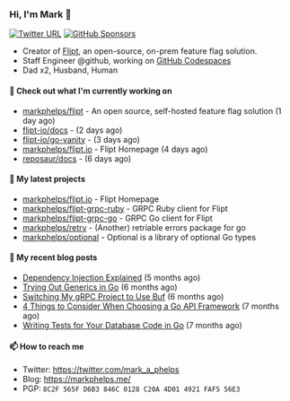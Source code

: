 ### Hi, I'm Mark 👋

[![Twitter URL](https://img.shields.io/twitter/url?label=Follow%20Me&url=https%3A%2F%2Ftwitter.com%2Fmark_a_phelps)](https://twitter.com/mark_a_phelps)
[![GitHub Sponsors](https://img.shields.io/github/sponsors/markphelps?logo=github&style=social)](https://github.com/sponsors/markphelps)

* Creator of [Flipt](https://github.com/markphelps/flipt), an open-source, on-prem feature flag solution.
* Staff Engineer @github, working on [GitHub Codespaces](https://github.com/features/codespaces)
* Dad x2, Husband, Human

#### 👷 Check out what I'm currently working on

- [markphelps/flipt](https://github.com/markphelps/flipt) - An open source, self-hosted feature flag solution (1 day ago)
- [flipt-io/docs](https://github.com/flipt-io/docs) -  (2 days ago)
- [flipt-io/go-vanity](https://github.com/flipt-io/go-vanity) -  (3 days ago)
- [markphelps/flipt.io](https://github.com/markphelps/flipt.io) - Flipt Homepage (4 days ago)
- [reposaur/docs](https://github.com/reposaur/docs) -  (6 days ago)

#### 🌱 My latest projects

- [markphelps/flipt.io](https://github.com/markphelps/flipt.io) - Flipt Homepage
- [markphelps/flipt-grpc-ruby](https://github.com/markphelps/flipt-grpc-ruby) - GRPC Ruby client for Flipt
- [markphelps/flipt-grpc-go](https://github.com/markphelps/flipt-grpc-go) - GRPC Go client for Flipt
- [markphelps/retry](https://github.com/markphelps/retry) - (Another) retriable errors package for go
- [markphelps/optional](https://github.com/markphelps/optional) - Optional is a library of optional Go types

#### 📜 My recent blog posts

- [Dependency Injection Explained](https://markphelps.me/posts/dependency-injection-explained/) (5 months ago)
- [Trying Out Generics in Go](https://markphelps.me/posts/trying-out-generics-in-go/) (6 months ago)
- [Switching My gRPC Project to Use Buf](https://markphelps.me/posts/switching-my-grpc-project-to-use-buf/) (6 months ago)
- [4 Things to Consider When Choosing a Go API Framework](https://markphelps.me/posts/4-things-to-consider-when-choosing-a-go-api-framework/) (7 months ago)
- [Writing Tests for Your Database Code in Go](https://markphelps.me/posts/writing-tests-for-your-database-code-in-go/) (7 months ago)

#### 📫 How to reach me

- Twitter: https://twitter.com/mark_a_phelps
- Blog: https://markphelps.me/
- PGP: `8C2F 565F D6B3 846C 0128 C20A 4D01 4921 FAF5 56E3`

